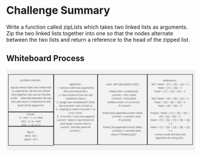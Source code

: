 # Challenge Summary
Write a function called zipLists which takes two linked lists as arguments. Zip the two linked lists together into one so that the nodes alternate between the two lists and return a reference to the head of the zipped list.

## Whiteboard Process
![Challenge 08 - linked-list-zip](Capturezip.PNG)

